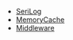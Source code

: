 * [SeriLog](Projects/SeriLogExample/README.md)
* [MemoryCache](Projects/MemoryCacheExample/README.md)
* [Middleware](Projects/MiddleWareExample/README.md)